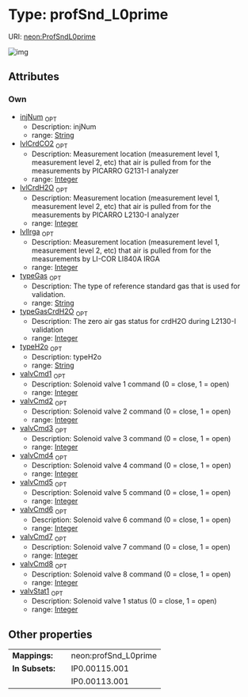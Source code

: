 
# Type: profSnd_L0prime




URI: [neon:ProfSndL0prime](https://data.neonscience.org/ProfSndL0prime)


![img](http://yuml.me/diagram/nofunky;dir:TB/class/[ProfSndL0prime&#124;valvStat1:integer%20%3F;valvCmd1:integer%20%3F;valvCmd2:integer%20%3F;valvCmd3:integer%20%3F;valvCmd4:integer%20%3F;valvCmd5:integer%20%3F;valvCmd6:integer%20%3F;valvCmd7:integer%20%3F;valvCmd8:integer%20%3F;typeGas:string%20%3F;typeGasCrdH2O:integer%20%3F;lvlIrga:integer%20%3F;lvlCrdCO2:integer%20%3F;lvlCrdH2O:integer%20%3F;injNum:string%20%3F;typeH2o:string%20%3F])

## Attributes


### Own

 * [injNum](injNum.md)  <sub>OPT</sub>
    * Description: injNum
    * range: [String](types/String.md)
 * [lvlCrdCO2](lvlCrdCO2.md)  <sub>OPT</sub>
    * Description: Measurement location (measurement level 1, measurement level 2, etc) that air is pulled from for the measurements by PICARRO G2131-I analyzer
    * range: [Integer](types/Integer.md)
 * [lvlCrdH2O](lvlCrdH2O.md)  <sub>OPT</sub>
    * Description: Measurement location (measurement level 1, measurement level 2, etc) that air is pulled from for the measurements by PICARRO L2130-I analyzer
    * range: [Integer](types/Integer.md)
 * [lvlIrga](lvlIrga.md)  <sub>OPT</sub>
    * Description: Measurement location (measurement level 1, measurement level 2, etc) that air is pulled from for the measurements by LI-COR LI840A IRGA
    * range: [Integer](types/Integer.md)
 * [typeGas](typeGas.md)  <sub>OPT</sub>
    * Description: The type of reference standard gas that is used for validation.
    * range: [String](types/String.md)
 * [typeGasCrdH2O](typeGasCrdH2O.md)  <sub>OPT</sub>
    * Description: The zero air gas status for crdH2O during L2130-I validation
    * range: [Integer](types/Integer.md)
 * [typeH2o](typeH2o.md)  <sub>OPT</sub>
    * Description: typeH2o
    * range: [String](types/String.md)
 * [valvCmd1](valvCmd1.md)  <sub>OPT</sub>
    * Description: Solenoid valve 1 command (0 = close, 1 = open)
    * range: [Integer](types/Integer.md)
 * [valvCmd2](valvCmd2.md)  <sub>OPT</sub>
    * Description: Solenoid valve 2 command (0 = close, 1 = open)
    * range: [Integer](types/Integer.md)
 * [valvCmd3](valvCmd3.md)  <sub>OPT</sub>
    * Description: Solenoid valve 3 command (0 = close, 1 = open)
    * range: [Integer](types/Integer.md)
 * [valvCmd4](valvCmd4.md)  <sub>OPT</sub>
    * Description: Solenoid valve 4 command (0 = close, 1 = open)
    * range: [Integer](types/Integer.md)
 * [valvCmd5](valvCmd5.md)  <sub>OPT</sub>
    * Description: Solenoid valve 5 command (0 = close, 1 = open)
    * range: [Integer](types/Integer.md)
 * [valvCmd6](valvCmd6.md)  <sub>OPT</sub>
    * Description: Solenoid valve 6 command (0 = close, 1 = open)
    * range: [Integer](types/Integer.md)
 * [valvCmd7](valvCmd7.md)  <sub>OPT</sub>
    * Description: Solenoid valve 7 command (0 = close, 1 = open)
    * range: [Integer](types/Integer.md)
 * [valvCmd8](valvCmd8.md)  <sub>OPT</sub>
    * Description: Solenoid valve 8 command (0 = close, 1 = open)
    * range: [Integer](types/Integer.md)
 * [valvStat1](valvStat1.md)  <sub>OPT</sub>
    * Description: Solenoid valve 1 status (0 = close, 1 = open)
    * range: [Integer](types/Integer.md)

## Other properties

|  |  |  |
| --- | --- | --- |
| **Mappings:** | | neon:profSnd_L0prime |
| **In Subsets:** | | IP0.00115.001 |
|  | | IP0.00113.001 |

